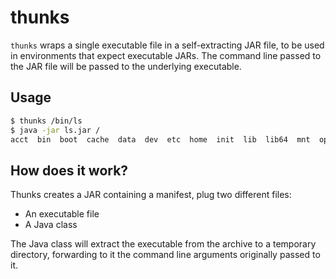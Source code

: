 # thunks

`thunks` wraps a single executable file in a self-extracting JAR file, to be used in environments that expect executable JARs. 
The command line passed to the JAR file will be passed to the underlying executable.

## Usage

```sh
$ thunks /bin/ls
$ java -jar ls.jar /
acct  bin  boot  cache  data  dev  etc  home  init  lib  lib64  mnt  opt  proc  root  run  sbin  srv  sys  tmp  usr  var
```

## How does it work?

Thunks creates a JAR containing a manifest, plug two different files:
- An executable file
- A Java class

The Java class will extract the executable from the archive to a temporary directory, forwarding to it the command line arguments originally passed to it.
